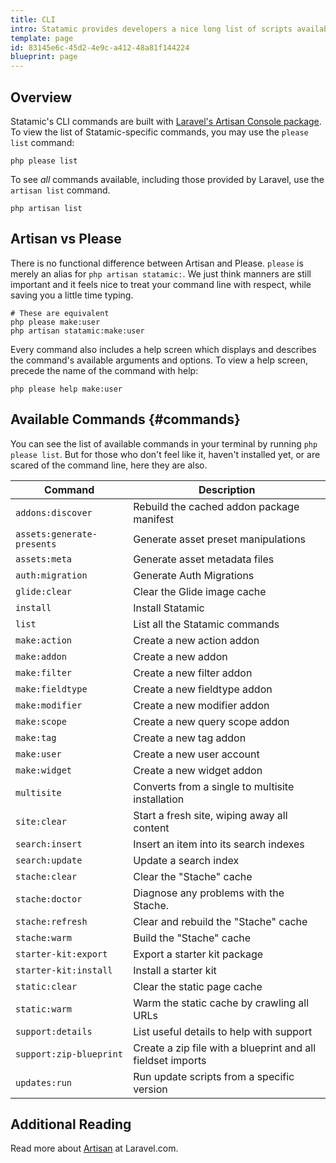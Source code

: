 ```yaml
---
title: CLI
intro: Statamic provides developers a nice long list of scripts available in the command line. They can clear caches, create users, generate addon and extension classes, and perform other time-saving tasks. In short, they make a developer's job easier and more enjoyable.
template: page
id: 83145e6c-45d2-4e9c-a412-48a81f144224
blueprint: page
---
```

## Overview

Statamic's CLI commands are built with [Laravel's Artisan Console package]([artisan]). To view the list of Statamic-specific commands, you may use the `please list` command:

``` shell
php please list
```

To see _all_ commands available, including those provided by Laravel, use the `artisan list` command.

``` shell
php artisan list
````

## Artisan vs Please

There is no functional difference between Artisan and Please. `please` is merely an alias for `php artisan statamic:`. We just think manners are still important and it feels nice to treat your command line with respect, while saving you a little time typing.

``` shell
# These are equivalent
php please make:user
php artisan statamic:make:user
```

Every command also includes a help screen which displays and describes the command's available arguments and options. To view a help screen, precede the name of the command with help:

``` shell
php please help make:user
```

## Available Commands {#commands}

You can see the list of available commands in your terminal by running `php please list`. But for those who don't feel like it, haven't installed yet, or are scared of the command line, here they are also.

| Command | Description |
|---------|-------------|
| `addons:discover`  | Rebuild the cached addon package manifest |
| `assets:generate-presents` | Generate asset preset manipulations |
| `assets:meta`      | Generate asset metadata files |
| `auth:migration`   | Generate Auth Migrations |
| `glide:clear`      | Clear the Glide image cache |
| `install`          | Install Statamic |
| `list`             | List all the Statamic commands |
| `make:action`      | Create a new action addon |
| `make:addon`       | Create a new addon |
| `make:filter`      | Create a new filter addon |
| `make:fieldtype`   | Create a new fieldtype addon |
| `make:modifier`    | Create a new modifier addon |
| `make:scope`       | Create a new query scope addon |
| `make:tag`         | Create a new tag addon |
| `make:user`        | Create a new user account |
| `make:widget`      | Create a new widget addon |
| `multisite`        | Converts from a single to multisite installation |
| `site:clear`       | Start a fresh site, wiping away all content |
| `search:insert`    | Insert an item into its search indexes |
| `search:update`    | Update a search index |
| `stache:clear`     | Clear the "Stache" cache |
| `stache:doctor`    | Diagnose any problems with the Stache. |
| `stache:refresh`   | Clear and rebuild the "Stache" cache |
| `stache:warm`      | Build the "Stache" cache |
| `starter-kit:export`  | Export a starter kit package |
| `starter-kit:install`  | Install a starter kit |
| `static:clear`     | Clear the static page cache |
| `static:warm`      | Warm the static cache by crawling all URLs |
| `support:details`  | List useful details to help with support |
| `support:zip-blueprint`  | Create a zip file with a blueprint and all fieldset imports |
| `updates:run`      | Run update scripts from a specific version |

## Additional Reading

Read more about [Artisan][artisan] at Laravel.com.

[artisan]: https://laravel.com/docs/artisan
